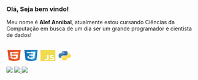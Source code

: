 ### Olá, Seja bem vindo!

Meu nome é **Alef Annibal**, atualmente estou cursando Ciências da Computação em busca de um dia ser um grande programador e cientista de dados!

<div style="display: inline_block"><br>
  <img align="center" alt="Alef-HTML" height="30" width="40" src="https://raw.githubusercontent.com/devicons/devicon/master/icons/html5/html5-original.svg">
  <img align="center" alt="Alef-CSS" height="30" width="40" src="https://raw.githubusercontent.com/devicons/devicon/master/icons/css3/css3-original.svg">
   <img align="center" alt="Alef-Js" height="30" width="40" src="https://raw.githubusercontent.com/devicons/devicon/master/icons/javascript/javascript-plain.svg">
  <img align="center" alt="Alef-Python" height="30" width="40" src="https://raw.githubusercontent.com/devicons/devicon/master/icons/python/python-original.svg">
</div>

  <a href="https://www.instagram.com/alef_annibal/" target="_blank"><img src="https://img.shields.io/badge/-Instagram-%23E4405F?style=for-the-badge&logo=instagram&logoColor=white" target="_blank" ></a>
  <a href="https://www.linkedin.com/in/alef-annibal-28a38620b/" target="_blank"><img src="https://img.shields.io/badge/LinkedIn-0077B5?style=for-the-badge&logo=linkedin&logoColor=white" target="_blank"> </a>
  <a href = "mailto: contato.alefannibal@gmail.com"><img src="https://img.shields.io/badge/-Gmail-%23EA4335?style=for-the-badge&logo=gmail&logoColor=white" target="_blank"></a>
